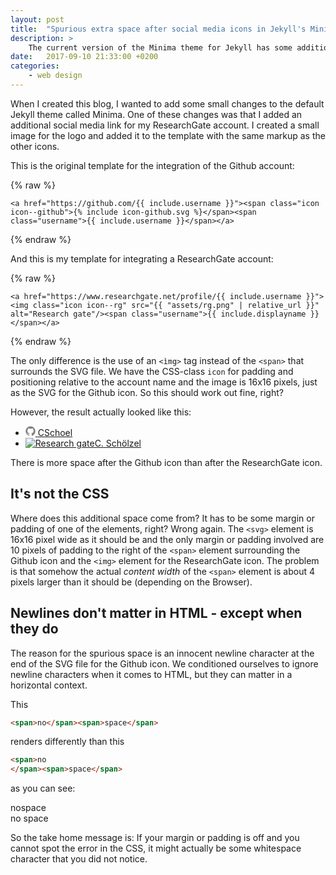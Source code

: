 ```yaml
---
layout: post
title:  "Spurious extra space after social media icons in Jekyll's Minima theme"
description: >
    The current version of the Minima theme for Jekyll has some additional space between the social media icons and the account name that is not specified in the stylesheet. The reason for this is simple, but not obvious.
date:   2017-09-10 21:33:00 +0200
categories:
    - web design
---
```


When I created this blog, I wanted to add some small changes to the default Jekyll theme called Minima.
One of these changes was that I added an additional social media link for my ResearchGate account.
I created a small image for the logo and added it to the template with the same markup as the other icons.

This is the original template for the integration of the Github account:

{% raw %}
```liquid
<a href="https://github.com/{{ include.username }}"><span class="icon icon--github">{% include icon-github.svg %}</span><span class="username">{{ include.username }}</span></a>
```
{% endraw %}

And this is my template for integrating a ResearchGate account:

{% raw %}
```liquid
<a href="https://www.researchgate.net/profile/{{ include.username }}"><img class="icon icon--rg" src="{{ "assets/rg.png" | relative_url }}" alt="Research gate"/><span class="username">{{ include.displayname }}</span></a>
```
{% endraw %}

The only difference is the use of an `<ìmg>` tag instead of the `<span>` that surrounds the SVG file. We have the CSS-class `icon` for padding and positioning relative to the account name and the image is 16x16 pixels, just as the SVG for the Github icon. So this should work out fine, right?

However, the result actually looked like this:

<ul class="social-media-list">
  <li>
    <a href="https://github.com/CSchoel"><span class="icon icon--github"><svg viewBox="0 0 16 16" width="16px" height="16px"><path fill="#828282" d="M7.999,0.431c-4.285,0-7.76,3.474-7.76,7.761 c0,3.428,2.223,6.337,5.307,7.363c0.388,0.071,0.53-0.168,0.53-0.374c0-0.184-0.007-0.672-0.01-1.32 c-2.159,0.469-2.614-1.04-2.614-1.04c-0.353-0.896-0.862-1.135-0.862-1.135c-0.705-0.481,0.053-0.472,0.053-0.472 c0.779,0.055,1.189,0.8,1.189,0.8c0.692,1.186,1.816,0.843,2.258,0.645c0.071-0.502,0.271-0.843,0.493-1.037 C4.86,11.425,3.049,10.76,3.049,7.786c0-0.847,0.302-1.54,0.799-2.082C3.768,5.507,3.501,4.718,3.924,3.65 c0,0,0.652-0.209,2.134,0.796C6.677,4.273,7.34,4.187,8,4.184c0.659,0.003,1.323,0.089,1.943,0.261 c1.482-1.004,2.132-0.796,2.132-0.796c0.423,1.068,0.157,1.857,0.077,2.054c0.497,0.542,0.798,1.235,0.798,2.082 c0,2.981-1.814,3.637-3.543,3.829c0.279,0.24,0.527,0.713,0.527,1.437c0,1.037-0.01,1.874-0.01,2.129 c0,0.208,0.14,0.449,0.534,0.373c3.081-1.028,5.302-3.935,5.302-7.362C15.76,3.906,12.285,0.431,7.999,0.431z"/></svg>
    </span><span class="username">CSchoel</span></a>
  </li>
  <li>
    <a href="https://www.researchgate.net/profile/Christopher_Schoelzel2"><img class="icon icon--rg" src="{{ "/assets/rg.png" | relative_url }}" alt="Research gate"/><span class="username">C. Schölzel</span></a>
  </li>  
</ul>

There is more space after the Github icon than after the ResearchGate icon.

## It's not the CSS

Where does this additional space come from? It has to be some margin or padding of one of the elements, right?
Wrong again.
The `<svg>` element is 16x16 pixel wide as it should be and the only margin or padding involved are 10 pixels of padding to the right of the `<span>` element surrounding the Github icon and the `<img>` element for the ResearchGate icon.
The problem is that somehow the actual *content width* of the `<span>` element is about 4 pixels larger than it should be (depending on the Browser).

## Newlines don't matter in HTML - except when they do

The reason for the spurious space is an innocent newline character at the end of the SVG file for the Github icon.
We conditioned ourselves to ignore newline characters when it comes to HTML, but they can matter in a horizontal context.

This

```html
<span>no</span><span>space</span>
```

renders differently than this

```html
<span>no
</span><span>space</span>
```

as you can see:

<p><div>
    <span>no</span><span>space</span>
</div>
<div>
    <span>no
    </span><span>space</span>
</div></p>

So the take home message is: If your margin or padding is off and you cannot spot the error in the CSS, it might actually be some whitespace character that you did not notice.